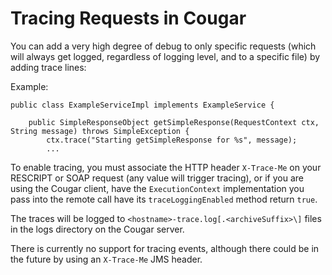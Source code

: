 ---
---
# Tracing Requests in Cougar

You can add a very high degree of debug to only specific requests (which will always get logged, regardless of logging level,
and to a specific file) by adding trace lines:

Example:

```
public class ExampleServiceImpl implements ExampleService {

    public SimpleResponseObject getSimpleResponse(RequestContext ctx, String message) throws SimpleException {
        ctx.trace("Starting getSimpleResponse for %s", message);
        ...
```

To enable tracing, you must associate the HTTP header ```X-Trace-Me``` on your RESCRIPT or SOAP request (any value will
trigger tracing), or if you are using the Cougar client, have the ```ExecutionContext``` implementation you pass into the
remote call have its ```traceLoggingEnabled``` method return ```true```.

The traces will be logged to ```<hostname>-trace.log[.<archiveSuffix>\]``` files in the logs directory on the Cougar server.

There is currently no support for tracing events, although there could be in the future by using an ```X-Trace-Me``` JMS header.